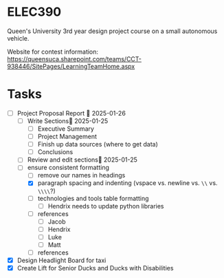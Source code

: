 # ELEC390
Queen's University 3rd year design project course on a small autonomous vehicle. 

Website for contest information: https://queensuca.sharepoint.com/teams/CCT-938446/SitePages/LearningTeamHome.aspx

# Tasks
- [ ] Project Proposal Report 📅 2025-01-26 
    - [ ] Write Sections📅 2025-01-25 
        - [ ] Executive Summary
        - [ ] Project Management
        - [ ] Finish up data sources (where to get data)
        - [ ] Conclusions
    - [ ] Review and edit sections🛫 2025-01-25 
    - [ ] ensure consistent formatting
        - [ ] remove our names in headings 
        - [x] paragraph spacing and indenting (vspace vs. newline vs. `\\` vs. `\\\\`?)
        - [ ] technologies and tools table formatting
            - [ ] Hendrix needs to update python libraries
        - [ ] references 
            - [ ] Jacob
            - [ ] Hendrix
            - [ ] Luke
            - [ ] Matt
        - [ ] references
- [x] Design Headlight Board for taxi
- [x] Create Lift for Senior Ducks and Ducks with Disabilities
